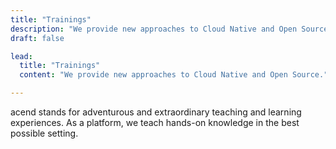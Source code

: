 ```yaml
---
title: "Trainings"
description: "We provide new approaches to Cloud Native and Open Source."
draft: false

lead:
  title: "Trainings"
  content: "We provide new approaches to Cloud Native and Open Source."

---
```


acend stands for adventurous and extraordinary teaching and learning experiences. As a platform, we teach hands-on knowledge in the best possible setting.

